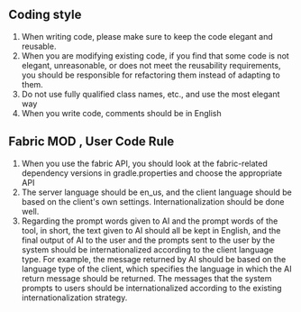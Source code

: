 ## Coding style
1. When writing code, please make sure to keep the code elegant and reusable.
2. When you are modifying existing code, if you find that some code is not elegant, unreasonable, or does not meet the reusability requirements, you should be responsible for refactoring them instead of adapting to them.
3. Do not use fully qualified class names, etc., and use the most elegant way
4. When you write code, comments should be in English



## Fabric MOD , User Code Rule
1. When you use the fabric API, you should look at the fabric-related dependency versions in gradle.properties and choose the appropriate API
2. The server language should be en_us, and the client language should be based on the client's own settings. Internationalization should be done well.
3. Regarding the prompt words given to AI and the prompt words of the tool, in short, the text given to AI should all be kept in English, and the final output of AI to the user and the prompts sent to the user by the system should be internationalized according to the client language type.
   For example, the message returned by AI should be based on the language type of the client, which specifies the language in which the AI return message should be returned.
   The messages that the system prompts to users should be internationalized according to the existing internationalization strategy.